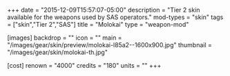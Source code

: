 +++
date = "2015-12-09T15:57:07-05:00"
description = "Tier 2 skin available for the weapons used by SAS operators."
mod-types = "skin"
tags = ["skin","Tier 2","SAS"]
title = "Molokai"
type = "weapon-mod"

[images]
  backdrop = ""
  icon = ""
  main = "/images/gear/skin/preview/molokai-l85a2--1600x900.jpg"
  thumbnail = "/images/gear/skin/molokai-th.jpg"

[cost]
  renown = "4000"
  credits = "180"
  units = ""
+++
